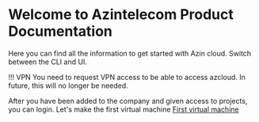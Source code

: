 # Welcome to Azintelecom Product Documentation

Here you can find all the information to get started with Azin cloud. Switch between the CLI and UI.

!!! VPN
    You need to request VPN access to be able to access azcloud. In future, this will no longer be needed.

After you have been added to the company and given access to projects, you can login. Let's make the first virtual machine [First virtual machine](./ui/intro.md)